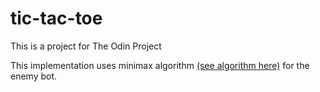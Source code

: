# tic-tac-toe
This is a project for The Odin Project

This implementation uses minimax algorithm [(see algorithm here)](https://www.geeksforgeeks.org/minimax-algorithm-in-game-theory-set-4-alpha-beta-pruning) for the enemy bot.
